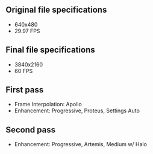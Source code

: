 ## Original file specifications
* 640x480
* 29.97 FPS

## Final file specifications
* 3840x2160
* 60 FPS

## First pass
* Frame Interpolation: Apollo
* Enhancement: Progressive, Proteus, Settings Auto

## Second pass
* Enhancement: Progressive, Artemis, Medium w/ Halo
